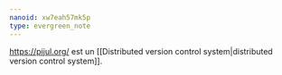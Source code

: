 ```yaml
---
nanoid: xw7eah57mk5p
type: evergreen_note
---
```

https://pijul.org/ est un [[Distributed version control system|distributed version control system]].
